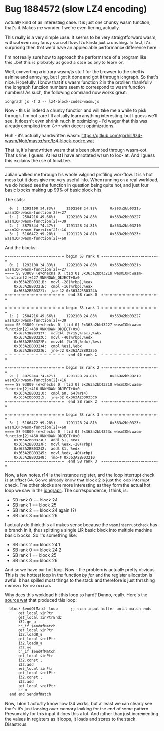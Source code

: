 # Bug 1884572 (slow LZ4 encoding)

Actually kind of an interesting case. It is just one chunky wasm function, that's it. Makes me wonder if we're even tiering, actually.

This really is a very simple case. It seems to be very straightforward wasm, without even any fancy control flow. It's kinda just crunching. In fact, it's surprising then that we'd have an appreciable performance difference here.

I'm not really sure how to approach the performance of a program like this...but this is probably as good a case as any to learn on.

Well, converting arbitrary wasm/js stuff for the browser to the shell is asinine and annoying, but I got it done and got it through iongraph. So that's nice. Hopefully. I know that it's wasm function 2 in the profiler; thankfully the iongraph function numbers seem to correspond to wasm function numbers! As such, the following command now works great:

```
iongraph js -f 2 -- lz4-block-codec-wasm.js
```

Now - this is indeed a chunky function and will take me a while to pick through. I'm not sure I'll actually learn anything interesting, but I guess we'll see. It doesn't even shrink much in optimizing - I'd wager that this was already compiled from C++ with decent optimizations.

Huh - it's actually handwritten wasm: https://github.com/gorhill/lz4-wasm/blob/master/src/lz4-block-codec.wat

That is, it's handwritten wasm that's been plumbed through wasm-opt. That's fine, I guess. At least I have annotated wasm to look at. And I guess this explains the use of local.tee.

---

Julian walked me through his whole valgrind profiling workflow. It is a hot mess but it does give me very useful info. When running on a real workload, we do indeed see the function in question being quite hot, and just four basic blocks making up 99% of basic block hits.

The stats:

```
  0: (  1292108 24.83%)     1292108 24.83%      0x363a2bb0321b wasmION:wasm-function[2]+427
  1: (  2584216 49.66%)     1292108 24.83%      0x363a2bb03227 wasmION:wasm-function[2]+439
  2: (  3875344 74.47%)     1291128 24.81%      0x363a2bb03210 wasmION:wasm-function[2]+416
  3: (  5166472 99.28%)     1291128 24.81%      0x363a2bb0323c wasmION:wasm-function[2]+460
```

And the blocks:

```
=-=-=-=-=-=-=-=-=-=-=-=-=-= begin SB rank 0 =-=-=-=-=-=-=-=-=-=-=-=-=-=
  0: (  1292108 24.83%)     1292108 24.83%      0x363a2bb0321b wasmION:wasm-function[2]+427
==== SB 93809 (evchecks 0) [tid 0] 0x363a2bb0321b wasmION:wasm-function[2]+427 UNKNOWN_OBJECT+0x0
	0x363A2BB0321B:  movl -28(%rbp),%eax
	0x363A2BB0321E:  cmpl -16(%rbp),%eax
	0x363A2BB03221:  jae-32 0x363A2BB0324A 
=-=-=-=-=-=-=-=-=-=-=-=-=-=  end SB rank 0  =-=-=-=-=-=-=-=-=-=-=-=-=-=

=-=-=-=-=-=-=-=-=-=-=-=-=-= begin SB rank 1 =-=-=-=-=-=-=-=-=-=-=-=-=-=
  1: (  2584216 49.66%)     1292108 24.83%      0x363a2bb03227 wasmION:wasm-function[2]+439
==== SB 93809 (evchecks 0) [tid 0] 0x363a2bb03227 wasmION:wasm-function[2]+439 UNKNOWN_OBJECT+0x0
	0x363A2BB03227:  movzbl (%r15,%rax),%ebx
	0x363A2BB0322C:  movl -40(%rbp),%edx
	0x363A2BB0322F:  movzbl (%r15,%rdx),%esi
	0x363A2BB03234:  cmpl %esi,%ebx
	0x363A2BB03236:  jne-32 0x363A2BB03255 
=-=-=-=-=-=-=-=-=-=-=-=-=-=  end SB rank 1  =-=-=-=-=-=-=-=-=-=-=-=-=-=

=-=-=-=-=-=-=-=-=-=-=-=-=-= begin SB rank 2 =-=-=-=-=-=-=-=-=-=-=-=-=-=
  2: (  3875344 74.47%)     1291128 24.81%      0x363a2bb03210 wasmION:wasm-function[2]+416
==== SB 93809 (evchecks 0) [tid 0] 0x363a2bb03210 wasmION:wasm-function[2]+416 UNKNOWN_OBJECT+0x0
	0x363A2BB03210:  cmpl $0, 64(%r14)
	0x363A2BB03215:  jne-32 0x363A2BB033C6 
=-=-=-=-=-=-=-=-=-=-=-=-=-=  end SB rank 2  =-=-=-=-=-=-=-=-=-=-=-=-=-=

=-=-=-=-=-=-=-=-=-=-=-=-=-= begin SB rank 3 =-=-=-=-=-=-=-=-=-=-=-=-=-=
  3: (  5166472 99.28%)     1291128 24.81%      0x363a2bb0323c wasmION:wasm-function[2]+460
==== SB 93809 (evchecks 0) [tid 0] 0x363a2bb0323c wasmION:wasm-function[2]+460 UNKNOWN_OBJECT+0x0
	0x363A2BB0323C:  addl $1, %eax
	0x363A2BB0323F:  movl %eax,-28(%rbp)
	0x363A2BB03242:  addl $1, %edx
	0x363A2BB03245:  movl %edx,-40(%rbp)
	0x363A2BB03248:  jmp-8 0x363A2BB03210
=-=-=-=-=-=-=-=-=-=-=-=-=-=  end SB rank 3  =-=-=-=-=-=-=-=-=-=-=-=-=-=
```

Now, a few notes. r14 is the instance register, and the loop interrupt check is at offset 64. So we already know that block 2 is just the loop interrupt check. The other blocks are more interesting as they form the actual hot loop we saw in the [iongraph](func02.pdf). The correspondence, I think, is:

- SB rank 0 == block 24
- SB rank 1 == block 25
- SB rank 2 == block 24 again (?)
- SB rank 3 == block 26

I actually do think this all makes sense because the `wasminterruptcheck` has a branch in it, thus splitting a single LIR basic block into multiple machine basic blocks. So it's something like:

- SB rank 2 == block 24.1
- SB rank 0 == block 24.2
- SB rank 1 == block 25
- SB rank 3 == block 26

And so we have our hot loop. Now - the problem is actually pretty obvious. This is the hottest loop in the function _by far_ and the register allocation is awful. It has spilled most things to the stack and therefore is just thrashing memory for no reason.

Why does this workload hit this loop so hard? Dunno, really. Here's the [source wat](https://github.com/gorhill/lz4-wasm/blob/master/src/lz4-block-codec.wat) that produced this loop:

```wasm
  block $endOfMatch loop      ;; scan input buffer until match ends
      get_local $inPtr
      get_local $inPtrEnd2
      i32.ge_u
      br_if $endOfMatch
      get_local $inPtr
      i32.load8_u
      get_local $refPtr
      i32.load8_u
      i32.ne
      br_if $endOfMatch
      get_local $inPtr
      i32.const 1
      i32.add
      set_local $inPtr
      get_local $refPtr
      i32.const 1
      i32.add
      set_local $refPtr
      br 0
  end end $endOfMatch
```

Now, I don't actually know how lz4 works, but at least we can clearly see that's it's just looping over memory looking for the end of some pattern. Presumably for this input it does this a lot. And rather than just incrementing the values in registers as it loops, it loads and stores to the stack. Disastrous.
